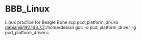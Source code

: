 # BBB_Linux
Linux practice for Beagle Bone
scp pcd_platform_drv.ko debian@192.168.7.2:/home/debian
gcc -o pcd_platform_driver -g pcd_platform_driver.c
